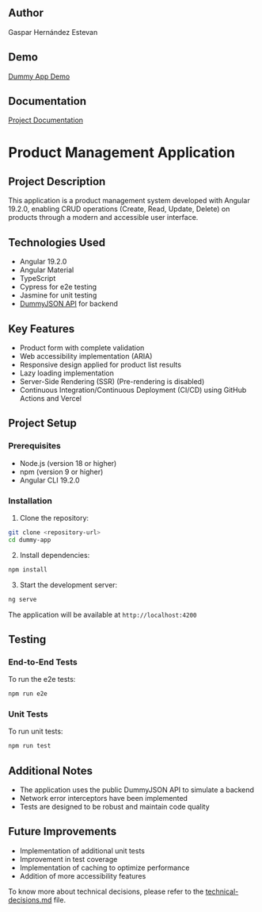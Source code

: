 ## Author
Gaspar Hernández Estevan

## Demo
[Dummy App Demo](https://dummy-app-git-vercel-ssr-issues-gasparhes-projects.vercel.app)

## Documentation
[Project Documentation](https://deepwiki.com/gasparhe/dummy-app)

# Product Management Application

## Project Description
This application is a product management system developed with Angular 19.2.0, enabling CRUD operations (Create, Read, Update, Delete) on products through a modern and accessible user interface.

## Technologies Used
- Angular 19.2.0
- Angular Material
- TypeScript
- Cypress for e2e testing
- Jasmine for unit testing
- [DummyJSON API](https://dummyjson.com/) for backend

## Key Features
- Product form with complete validation
- Web accessibility implementation (ARIA)
- Responsive design applied for product list results
- Lazy loading implementation
- Server-Side Rendering (SSR) (Pre-rendering is disabled)
- Continuous Integration/Continuous Deployment (CI/CD) using GitHub Actions and Vercel

## Project Setup

### Prerequisites
- Node.js (version 18 or higher)
- npm (version 9 or higher)
- Angular CLI 19.2.0

### Installation
1. Clone the repository:
```bash
git clone <repository-url>
cd dummy-app
```

2. Install dependencies:
```bash
npm install
```

3. Start the development server:
```bash
ng serve
```

The application will be available at `http://localhost:4200`

## Testing

### End-to-End Tests
To run the e2e tests:
```bash
npm run e2e
```

### Unit Tests
To run unit tests:
```bash
npm run test
```

## Additional Notes
- The application uses the public DummyJSON API to simulate a backend
- Network error interceptors have been implemented
- Tests are designed to be robust and maintain code quality

## Future Improvements
- Implementation of additional unit tests
- Improvement in test coverage
- Implementation of caching to optimize performance
- Addition of more accessibility features

To know more about technical decisions, please refer to the [technical-decisions.md](technical-decisions.md) file.